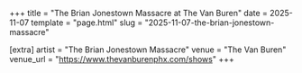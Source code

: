 +++
title = "The Brian Jonestown Massacre at The Van Buren"
date = 2025-11-07
template = "page.html"
slug = "2025-11-07-the-brian-jonestown-massacre"

[extra]
artist = "The Brian Jonestown Massacre"
venue = "The Van Buren"
venue_url = "https://www.thevanburenphx.com/shows"
+++
